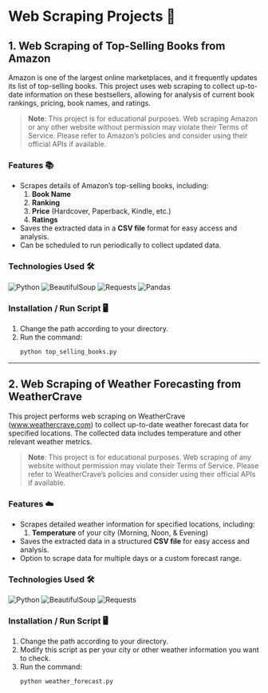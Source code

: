 # Web Scraping Projects 🚀

## 1. Web Scraping of Top-Selling Books from Amazon

Amazon is one of the largest online marketplaces, and it frequently updates its list of top-selling books. This project uses web scraping to collect up-to-date information on these bestsellers, allowing for analysis of current book rankings, pricing, book names, and ratings.

> **Note**: This project is for educational purposes. Web scraping Amazon or any other website without permission may violate their Terms of Service. Please refer to Amazon’s policies and consider using their official APIs if available.

### Features 📚

- Scrapes details of Amazon’s top-selling books, including:
  1. **Book Name**
  2. **Ranking**
  3. **Price** (Hardcover, Paperback, Kindle, etc.)
  4. **Ratings**
- Saves the extracted data in a **CSV file** format for easy access and analysis.
- Can be scheduled to run periodically to collect updated data.

### Technologies Used 🛠️

![Python](https://img.shields.io/badge/Python-3776AB?style=for-the-badge&logo=python&logoColor=white)
![BeautifulSoup](https://img.shields.io/badge/BeautifulSoup-FFC107?style=for-the-badge&logo=web&logoColor=black)
![Requests](https://img.shields.io/badge/Requests-009688?style=for-the-badge&logo=python&logoColor=white)
![Pandas](https://img.shields.io/badge/Pandas-150458?style=for-the-badge&logo=pandas&logoColor=white)

### Installation / Run Script 🖥️

1. Change the path according to your directory.
2. Run the command:
   ```bash
   python top_selling_books.py
   ```

---

## 2. Web Scraping of Weather Forecasting from WeatherCrave

This project performs web scraping on WeatherCrave (www.weathercrave.com) to collect up-to-date weather forecast data for specified locations. The collected data includes temperature and other relevant weather metrics.

> **Note**: This project is for educational purposes. Web scraping of any website without permission may violate their Terms of Service. Please refer to WeatherCrave’s policies and consider using their official APIs if available.

### Features ☁️

- Scrapes detailed weather information for specified locations, including:
  1. **Temperature** of your city (Morning, Noon, & Evening)
- Saves the extracted data in a structured **CSV file** for easy access and analysis.
- Option to scrape data for multiple days or a custom forecast range.

### Technologies Used 🛠️

![Python](https://img.shields.io/badge/Python-3776AB?style=for-the-badge&logo=python&logoColor=white)
![BeautifulSoup](https://img.shields.io/badge/BeautifulSoup-FFC107?style=for-the-badge&logo=web&logoColor=black)
![Requests](https://img.shields.io/badge/Requests-009688?style=for-the-badge&logo=python&logoColor=white)

### Installation / Run Script 🖥️

1. Change the path according to your directory.
2. Modify this script as per your city or other weather information you want to check.
3. Run the command:
   ```bash
   python weather_forecast.py
   ```
